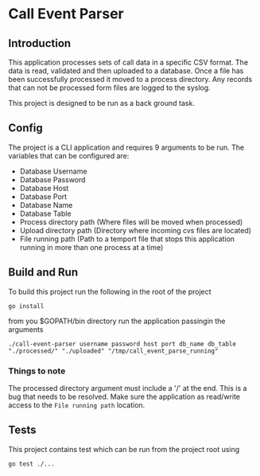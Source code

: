 # Call Event Parser

## Introduction

This application processes sets of call data in a specific CSV format. The data is read, validated and then uploaded to a database. Once a file has been successfully processed it moved to a process directory. Any records that can not be processed form files are logged to the syslog.

This project is designed to be run as a back ground task.

## Config

The project is a CLI application and requires 9 arguments to be run. The variables that can be configured are:

- Database Username
- Database Password
- Database Host
- Database Port
- Database Name
- Database Table
- Process directory path (Where files will be moved when processed)
- Upload directory path (Directory where incoming cvs files are located)
- File running path (Path to a temport file that stops this application running in more than one process at a time)


## Build and Run

To build this project run the following in the root of the project

`go install`

from you $GOPATH/bin directory run the application passingin the arguments

`./call-event-parser username password host port db_name db_table "./processed/" "./uploaded" "/tmp/call_event_parse_running"`


### Things to note

The processed directory argument must include a '/' at the end. This is a bug that needs to be resolved. Make sure the application as read/write access to the `File running path` location.


## Tests

This project contains test which can be run from the project root using 

`go test ./...`